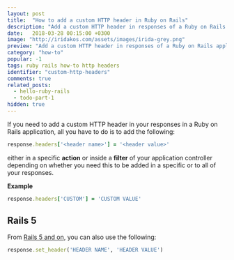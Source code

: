 ```yaml
---
layout: post
title:  "How to add a custom HTTP header in Ruby on Rails"
description: "Add a custom HTTP header in responses of a Ruby on Rails application."
date:   2018-03-28 00:15:00 +0300
image: "http://iridakos.com/assets/images/irida-grey.png"
preview: "Add a custom HTTP header in responses of a Ruby on Rails application."
category: "how-to"
popular: -1
tags: ruby rails how-to http headers
identifier: "custom-http-headers"
comments: true
related_posts:
  - hello-ruby-rails
  - todo-part-1
hidden: true
---
```


If you need to add a custom HTTP header in your responses in a Ruby on Rails application, all you have to do is to add the following:

```ruby
response.headers['<header name>'] = '<header value>'
```

either in a specific **action** or inside a **filter** of your application controller depending on whether you need this to be added in a specific or to all of your responses.

**Example**

```ruby
response.headers['CUSTOM'] = 'CUSTOM VALUE'
```

## Rails 5

From [Rails 5 and on](http://api.rubyonrails.org/classes/ActionDispatch/Response.html#method-i-set_header), you can also use the following:

```ruby
response.set_header('HEADER NAME', 'HEADER VALUE')
```
